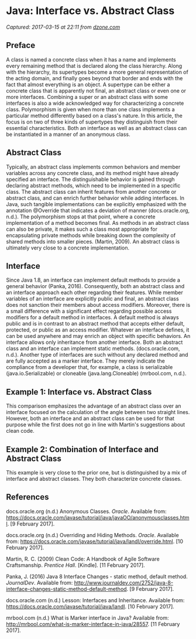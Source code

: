 # Java: Interface vs. Abstract Class

_Captured: 2017-03-15 at 22:11 from [dzone.com](https://dzone.com/articles/java-interface-vs-abstract-class?edition=283883&utm_source=Daily%20Digest&utm_medium=email&utm_campaign=dd%202017-03-15)_

## Preface

A class is named a concrete class when it has a name and implements every remaining method that is declared along the class hierarchy. Along with the hierarchy, its supertypes become a more general representation of the acting domain, and finally goes beyond that border and ends with the fact that almost everything is an object. A supertype can be either a concrete class that is apparently not final, an abstract class or even one or more interfaces. Combining a super or an abstract class with some interfaces is also a wide acknowledged way for characterizing a concrete class. Polymorphism is given when more than one class implements a particular method differently based on a class's nature. In this article, the focus is on two of three kinds of supertypes they distinguish from their essential characteristics. Both an interface as well as an abstract class can be instantiated in a manner of an anonymous class.

## Abstract Class

Typically, an abstract class implements common behaviors and member variables across any concrete class, and its method might have already specified an interface. The distinguishable behavior is gained through declaring abstract methods, which need to be implemented in a specific class. The abstract class can inherit features from another concrete or abstract class, and can enrich further behavior while adding interfaces. In Java, such tangible implementations can be explicitly emphasized with the annotation @Override that indicates a deviation of manner (docs.oracle.org, n.d.). The polymorphism stops at that point, where a concrete implementation of a method becomes final. As methods in an abstract class can also be private, it makes such a class most appropriate for encapsulating private methods while breaking down the complexity of shared methods into smaller pieces. (Martin, 2009). An abstract class is ultimately very close to a concrete implementation.

## Interface

Since Java 1.8, an interface can implement default methods to provide a general behavior (Panka, 2016). Consequently, both an abstract class and an interface approach each other regarding their features. While member variables of an interface are explicitly public and final, an abstract class does not sanction their members about access modifiers. Moreover, there is a small difference with a significant effect regarding possible access modifiers for a default method in interfaces. A default method is always public and is in contrast to an abstract method that accepts either default, protected, or public as an access modifier. Whatever an interface defines, it can be used anywhere and may enrich an object with specific behaviors. An interface allows only inheritance from another interface. Both an abstract class and an interface can implement static methods. (docs.oracle.com, n.d.). Another type of interfaces are such without any declared method and are fully accepted as a marker interface. They merely indicate the compliance from a developer that, for example, a class is serializable (java.io.Serializable) or cloneable (java.lang.Cloneable) (mrbool.com, n.d.).

## Example 1: Interface vs. Abstract Class

This comparison emphasizes the advantage of an abstract class over an interface focused on the calculation of the angle between two straight lines. However, both an interface and an abstract class can be used for that purpose while the first does not go in line with Martin's suggestions about clean code.

## Example 2: Combination of Interface and Abstract Class

This example is very close to the prior one, but is distinguished by a mix of interface and abstract classes. They both characterize concrete classes.

## References

docs.oracle.org (n.d.) Anonymous Classes. _Oracle_. Available from: <https://docs.oracle.com/javase/tutorial/java/javaOO/anonymousclasses.html>. [9 February 2017].

docs.oracle.org (n.d.) Overriding and Hiding Methods. _Oracle_. Available from: <https://docs.oracle.com/javase/tutorial/java/IandI/override.html>. [10 February 2017].

Martin, R. C. (2009) Clean Code: A Handbook of Agile Software Craftsmanship. _Prentice Hall_. [Kindle]. [11 February 2017].

Panka, J. (2016) Java 8 Interface Changes - static method, default method. _JournalDev_. Available from: <http://www.journaldev.com/2752/java-8-interface-changes-static-method-default-method>. [9 February 2017].

docs.oracle.com (n.d.) Lesson: Interfaces and Inheritance. Available from: <https://docs.oracle.com/javase/tutorial/java/IandI>. [10 February 2017].

mrbool.com (n.d.) What is Marker interface in Java? Available from: <http://mrbool.com/what-is-marker-interface-in-java/28557>. [11 February 2017].
